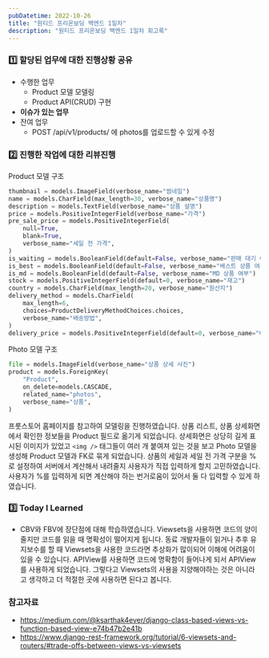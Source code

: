 ```yaml
---
pubDatetime: 2022-10-26
title: "원티드 프리온보딩 백엔드 1일차"
description: "원티드 프리온보딩 백엔드 1일차 회고록"
---
```


### 1️⃣ 할당된 업무에 대한 진행상황 공유

- 수행한 업무
  - Product 모델 모델링
  - Product API(CRUD) 구현
- **이슈가 있는 업무**
- 잔여 업무
  - POST /api/v1/products/ 에 photos를 업로드할 수 있게 수정

### 2️⃣ 진행한 작업에 대한 리뷰진행

Product 모델 구조

```py
thumbnail = models.ImageField(verbose_name="썸네일")
name = models.CharField(max_length=30, verbose_name="상품명")
description = models.TextField(verbose_name="상품 설명")
price = models.PositiveIntegerField(verbose_name="가격")
pre_sale_price = models.PositiveIntegerField(
    null=True,
    blank=True,
    verbose_name="세일 전 가격",
)
is_waiting = models.BooleanField(default=False, verbose_name="판매 대기 여부")
is_best = models.BooleanField(default=False, verbose_name="베스트 상품 여부")
is_md = models.BooleanField(default=False, verbose_name="MD 상품 여부")
stock = models.PositiveIntegerField(default=0, verbose_name="재고")
country = models.CharField(max_length=20, verbose_name="원산지")
delivery_method = models.CharField(
    max_length=6,
    choices=ProductDeliveryMethodChoices.choices,
    verbose_name="배송방법",
)
delivery_price = models.PositiveIntegerField(default=0, verbose_name="배송비")
```

Photo 모델 구조

```py
file = models.ImageField(verbose_name="상품 상세 사진")
product = models.ForeignKey(
    "Product",
    on_delete=models.CASCADE,
    related_name="photos",
    verbose_name="상품",
)
```

프룻스토어 홈페이지를 참고하여 모델링을 진행하였습니다.
상품 리스트, 상품 상세화면에서 확인한 정보들을 Product 필드로 옮기게 되었습니다.
상세화면은 상당히 길게 표시된 이미지가 있었고 `<img />` 태그들이 여러 개 붙여져 있는 것을 보고 Photo 모델을 생성해 Product 모델과 FK로 묶게 되었습니다.
상품의 세일과 세일 전 가격 구분을 %로 설정하여 서버에서 계산해서 내려줄지 사용자가 직접 입력하게 할지 고민하였습니다.
사용자가 %를 입력하게 되면 계산해야 하는 번거로움이 있어서 둘 다 입력할 수 있게 하였습니다.

### 3️⃣ Today I Learned

- CBV와 FBV에 장단점에 대해 학습하였습니다.
  Viewsets을 사용하면 코드의 양이 줄지만 코드를 읽을 때 명확성이 떨어지게 됩니다.
  동료 개발자들이 읽거나 추후 유지보수를 할 때 Viewsets을 사용한 코드라면 추상화가 많이되어 이해에 어려움이 있을 수 있습니다.
  APIView를 사용하면 코드에 명확함이 들어나게 되서 APIView를 사용하게 되었습니다.
  그렇다고 Viewsets의 사용을 지양해야하는 것은 아니라고 생각하고 더 적절한 곳에 사용하면 된다고 봅니다.

### 참고자료

- <https://medium.com/@ksarthak4ever/django-class-based-views-vs-function-based-view-e74b47b2e41b>
- <https://www.django-rest-framework.org/tutorial/6-viewsets-and-routers/#trade-offs-between-views-vs-viewsets>
